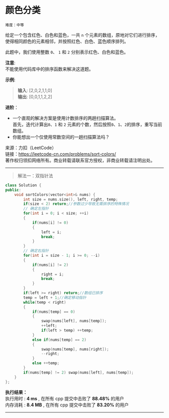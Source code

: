 # 颜色分类 #  
`难度：中等` 

给定一个包含红色、白色和蓝色，一共 `n` 个元素的数组，原地对它们进行排序，使得相同颜色的元素相邻，并按照红色、白色、蓝色顺序排列。  

此题中，我们使用整数 `0`、 `1` 和 `2` 分别表示红色、白色和蓝色。  

**注意**:  
不能使用代码库中的排序函数来解决这道题。  

**示例**:   
>**输入**: [2,0,2,1,1,0]  
>**输出**: [0,0,1,1,2,2]    

**进阶**：
- 一个直观的解决方案是使用计数排序的两趟扫描算法。  
首先，迭代计算出`0`、`1` 和 `2` 元素的个数，然后按照`0`、`1`、`2`的排序，重写当前数组。  
- 你能想出一个仅使用常数空间的一趟扫描算法吗？  

来源：力扣（LeetCode）  
链接：https://leetcode-cn.com/problems/sort-colors/  
著作权归领扣网络所有。商业转载请联系官方授权，非商业转载请注明出处。  

---  
>解法一：双指针法  

```C++
class Solution {
public:
    void sortColors(vector<int>& nums) {
        int size = nums.size(), left, right, temp;
        if(size < 2) return;//参数过少导致无需排序的特殊情况
        // 确定左指针
        for(int i = 0; i < size; ++i)
        {
            if(nums[i] != 0)
            {
                left = i;
                break;
            }
        }
        // 确定右指针
        for(int i = size - 1; i >= 0; --i)
        {
            if(nums[i] != 2)
            {
                right = i;
                break;
            }
        }
        if(left >= right) return;//数组已排序
        temp = left + 1;//确定移动指针
        while(temp < right)
        {
            if(nums[temp] == 0)
            {
                swap(nums[left], nums[temp]);
                ++left;
                if(left > temp) ++temp;
            }
            else if(nums[temp] == 2)
            {
                swap(nums[temp], nums[right]);
                --right;
            }
            else ++temp;
        }
        if(nums[temp] != 2) swap(nums[left], nums[temp]);
    }
};
```  

**执行结果：**  
执行用时 : **4 ms** , 在所有 cpp 提交中击败了 **88.48%** 的用户  
内存消耗 : **8.4 MB** , 在所有 cpp 提交中击败了 **83.20%** 的用户  

---  